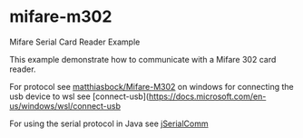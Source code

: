 # mifare-m302
Mifare Serial Card Reader Example

This example demonstrate how to communicate with a Mifare 302 card reader.

For protocol see [matthiasbock/Mifare-M302](https://github.com/matthiasbock/Mifare-M302)
on windows for connecting the usb device to wsl see [connect-usb](https://docs.microsoft.com/en-us/windows/wsl/connect-usb

For using the serial protocol in Java see [jSerialComm](
https://github.com/Fazecast/jSerialComm)

